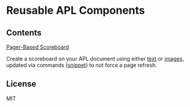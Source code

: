 # Reusable APL Components

Contents
----
[Pager-Based Scoreboard](https://github.com/willblaschko/ReusableAPLComponents/tree/master/scoreboard)

Create a scoreboard on your APL document using either [text](https://github.com/willblaschko/ReusableAPLComponents/blob/master/scoreboard/layout_text.json) or [images](https://github.com/willblaschko/ReusableAPLComponents/blob/master/scoreboard/layout_image.json), updated via commands ([snippet](https://github.com/willblaschko/ReusableAPLComponents/blob/master/scoreboard/code_snippet.js)) to not force a page refresh.

License
----

MIT